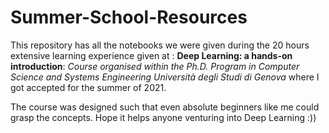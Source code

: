 # Summer-School-Resources
This repository has all the notebooks we were given during the 20 hours extensive learning experience given at : **Deep Learning: a hands-on introduction**: *Course organised within the Ph.D. Program in Computer Science and Systems Engineering Università degli Studi di Genova* where I got accepted for the summer of 2021.

The course was designed such that even absolute beginners like me could grasp the concepts.
Hope it helps anyone venturing into Deep Learning :))

